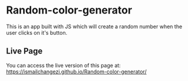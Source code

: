 # Random-color-generator
This is an app built with JS which will create a random number when the user clicks on it's button.

## Live Page
You can access the live version of this page at: https://ismailchangezi.github.io/Random-color-generator/
